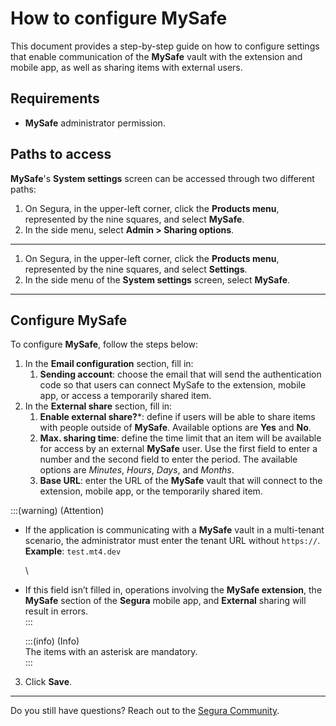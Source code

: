 # How to configure MySafe

This document provides a step-by-step guide on how to configure settings that enable communication of the **MySafe** vault with the extension and mobile app, as well as sharing items with external users.

## Requirements

* **MySafe** administrator permission.

## Paths to access

**MySafe**'s **System settings** screen can be accessed through two different paths:

1. On Segura, in the upper-left corner, click the **Products menu**, represented by the nine squares, and select **MySafe**.
2. In the side menu, select **Admin > Sharing options**.

***

1. On Segura, in the upper-left corner, click the **Products menu**, represented by the nine squares, and select **Settings**.
2. In the side menu of the **System settings** screen, select **MySafe**.

***

## Configure MySafe

To configure **MySafe**, follow the steps below:

1. In the **Email configuration** section, fill in:
   1. **Sending account**: choose the email that will send the authentication code so that users can connect MySafe to the extension, mobile app, or access a temporarily shared item.
2. In the **External share** section, fill in:
   1. **Enable external share?**\*: define if users will be able to share items with people outside of **MySafe**. Available options are **Yes** and **No**.
   2. **Max. sharing time**: define the time limit that an item will be available for access by an external **MySafe** user. Use the first field to enter a number and the second field to enter the period. The available options are _Minutes_, _Hours_, _Days_, and _Months_.
   3. **Base URL**: enter the URL of the **MySafe** vault that will connect to the extension, mobile app, or the temporarily shared item.

:::(warning) (Attention)

*   If the application is communicating with a **MySafe** vault in a multi-tenant scenario, the administrator must enter the tenant URL without `https://`.\
    **Example**: `test.mt4.dev`

    \

*   If this field isn’t filled in, operations involving the **MySafe extension**, the **MySafe** section of the **Segura** mobile app, and **External** sharing will result in errors.\
    :::

    :::(info) (Info)\
    The items with an asterisk are mandatory.\
    :::

3. Click **Save**.

***

Do you still have questions? Reach out to the [Segura Community](https://community.segura.io/).

